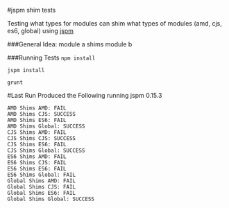#jspm shim tests

Testing what types for modules can shim what types of modules (amd, cjs, es6, global) using [jspm](http://jspm.io/)

###General Idea:
module a shims module b

###Running Tests
`npm install`

`jspm install`

`grunt`

#Last Run Produced the Following running jspm 0.15.3
```
AMD Shims AMD: FAIL
AMD Shims CJS: SUCCESS
AMD Shims ES6: FAIL
AMD Shims Global: SUCCESS
CJS Shims AMD: FAIL
CJS Shims CJS: SUCCESS
CJS Shims ES6: FAIL
CJS Shims Global: SUCCESS
ES6 Shims AMD: FAIL
ES6 Shims CJS: FAIL
ES6 Shims ES6: FAIL
ES6 Shims Global: FAIL
Global Shims AMD: FAIL
Global Shims CJS: FAIL
Global Shims ES6: FAIL
Global Shims Global: SUCCESS
```
